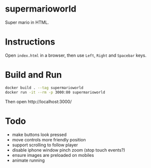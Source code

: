 # supermarioworld
Super mario in HTML.

# Instructions

Open `index.html` in a browser, then use `Left`, `Right` and `Spacebar` keys.

# Build and Run

```sh
docker build . --tag supermarioworld
docker run -it --rm -p 3000:80 supermarioworld
```

Then open http://localhost:3000/

# Todo

- make buttons look pressed
- move controls more friendly position
- support scrolling to follow player
- disable iphone window pinch zoom (stop touch events?)
- ensure images are preloaded on mobiles
- animate running